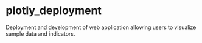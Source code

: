 # plotly_deployment

Deployment and development of web application allowing users to visualize sample data and indicators.
